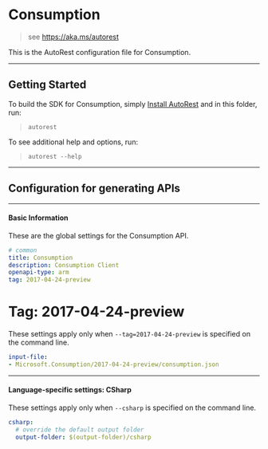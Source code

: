 # Consumption
    
> see https://aka.ms/autorest

This is the AutoRest configuration file for Consumption.



---
## Getting Started 
To build the SDK for Consumption, simply [Install AutoRest](https://aka.ms/autorest/install) and in this folder, run:

> `autorest`

To see additional help and options, run:

> `autorest --help`
---

## Configuration for generating APIs


---
#### Basic Information 
These are the global settings for the Consumption API.

``` yaml
# common 
title: Consumption
description: Consumption Client
openapi-type: arm
tag: 2017-04-24-preview

```


# Tag: 2017-04-24-preview

These settings apply only when `--tag=2017-04-24-preview` is specified on the command line.

``` yaml $(tag) == '2017-04-24-preview'
input-file:
- Microsoft.Consumption/2017-04-24-preview/consumption.json

```


---
#### Language-specific settings: CSharp

These settings apply only when `--csharp` is specified on the command line.

``` yaml $(csharp)
csharp:
  # override the default output folder
  output-folder: $(output-folder)/csharp
```

